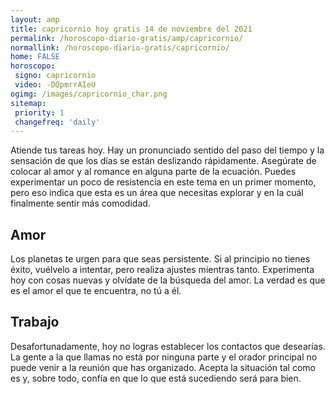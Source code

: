```yaml
---
layout: amp
title: capricornio hoy gratis 14 de noviembre del 2021 
permalink: /horoscopo-diario-gratis/amp/capricornio/
normallink: /horoscopo-diario-gratis/capricornio/
home: FALSE
horoscopo:
 signo: capricornio
 video: -DQpmrrAIeU
ogimg: /images/capricornio_char.png
sitemap:
 priority: 1
 changefreq: 'daily'
---
```



Atiende tus tareas hoy. Hay un pronunciado sentido del paso del tiempo y la sensación de que los días se están deslizando rápidamente. Asegúrate de colocar al amor y al romance en alguna parte de la ecuación. Puedes experimentar un poco de resistencia en este tema en un primer momento, pero eso indica que esta es un área que necesitas explorar y en la cuál finalmente sentir más comodidad.

## Amor

Los planetas te urgen para que seas persistente. Si al principio no tienes éxito, vuélvelo a intentar, pero realiza ajustes mientras tanto. Experimenta hoy con cosas nuevas y olvídate de la búsqueda del amor. La verdad es que es el amor el que te encuentra, no tú a él.

## Trabajo

Desafortunadamente, hoy no logras establecer los contactos que desearías. La gente a la que llamas no está por ninguna parte y el orador principal no puede venir a la reunión que has organizado. Acepta la situación tal como es y, sobre todo, confía en que lo que está sucediendo será para bien.